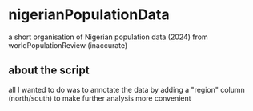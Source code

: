# nigerianPopulationData
a short organisation of Nigerian population data (2024) from worldPopulationReview (inaccurate)

## about the script
all I wanted to do was to annotate the data by adding a "region" column (north/south) to make further 
analysis more convenient
